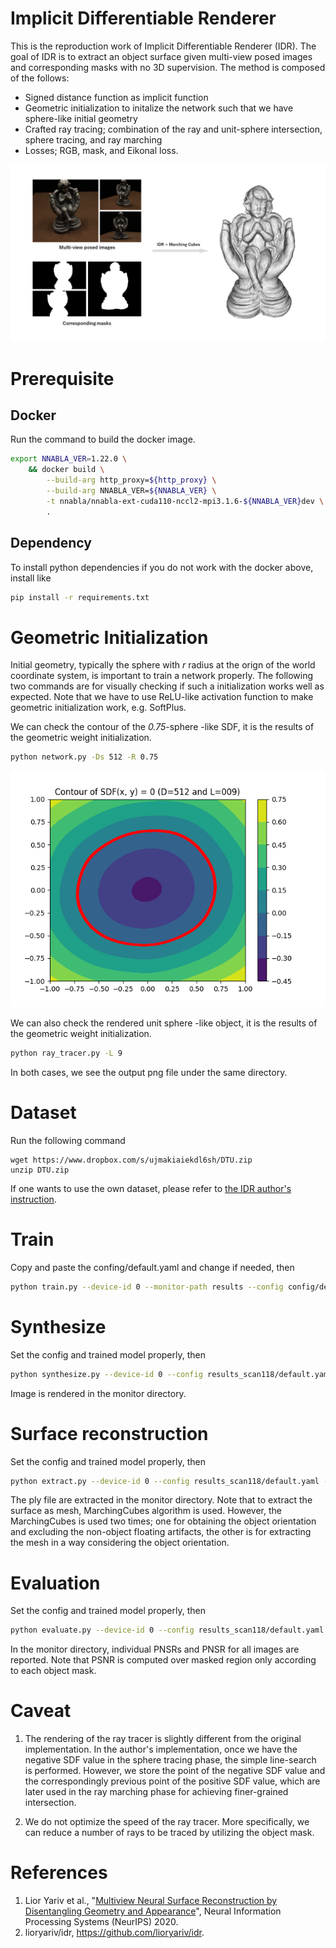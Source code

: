 # Implicit Differentiable Renderer 

This is the reproduction work of Implicit Differentiable Renderer (IDR). The goal of IDR is to extract an object surface given multi-view posed images and corresponding masks with no 3D supervision. The method is composed of the follows: 

- Signed distance function as implicit function
- Geometric initialization to initalize the network such that we have sphere-like initial geometry
- Crafted ray tracing; combination of the ray and unit-sphere intersection, sphere tracing, and ray marching
- Losses; RGB, mask, and Eikonal loss.


<p align="center">
  <img src="./IDR_workflow.png" />
</p>


# Prerequisite

## Docker

Run the command to build the docker image.

```bash
export NNABLA_VER=1.22.0 \
    && docker build \
        --build-arg http_proxy=${http_proxy} \
        --build-arg NNABLA_VER=${NNABLA_VER} \
        -t nnabla/nnabla-ext-cuda110-nccl2-mpi3.1.6-${NNABLA_VER}dev \
        .
```

## Dependency

To install python dependencies if you do not work with the docker above, install like

```bash
pip install -r requirements.txt
```


# Geometric Initialization

Initial geometry, typically the sphere with _r_ radius at the orign of the world coordinate system, is important to train a network properly. The following two commands are for visually checking if such a initialization works well as expected. Note that we have to use ReLU-like activation function to make geometric initialization work, e.g. SoftPlus.

We can check the contour of the _0.75_-sphere -like SDF, it is the results of the geometric weight initialization.

```bash
python network.py -Ds 512 -R 0.75
``` 


<p align="center">
  <img src="././sdf_contour_D512_L009.png" />
</p>


We can also check the rendered unit sphere -like object, it is the results of the geometric weight initialization.

```bash
python ray_tracer.py -L 9
``` 

In both cases, we see the output png file under the same directory.


# Dataset

Run the following command

```
wget https://www.dropbox.com/s/ujmakiaiekdl6sh/DTU.zip 
unzip DTU.zip
```

If one wants to use the own dataset, please refer to [the IDR author's instruction](https://github.com/lioryariv/idr/blob/main/DATA_CONVENTION.md).


# Train

Copy and paste the confing/default.yaml and change if needed, then

```bash
python train.py --device-id 0 --monitor-path results --config config/default.yaml
```

# Synthesize

Set the config and trained model properly, then

```bash
python synthesize.py --device-id 0 --config results_scan118/default.yaml --model-load-path results_scan118/model_01999.h5
```

Image is rendered in the monitor directory.

# Surface reconstruction

Set the config and trained model properly, then

```bash
python extract.py --device-id 0 --config results_scan118/default.yaml --model-load-path results_scan118/model_01999.h5
```

The ply file are extracted in the monitor directory. Note that to extract the surface as mesh, MarchingCubes algorithm is used. However, the MarchingCubes is used two times; one for obtaining the object orientation and excluding the non-object floating artifacts, the other is for extracting the mesh in a way considering the object orientation.


# Evaluation

Set the config and trained model properly, then

```bash
python evaluate.py --device-id 0 --config results_scan118/default.yaml --model-load-path results_scan118/model_01999.h5
```

In the monitor directory, individual PNSRs and PNSR for all images are reported. Note that PSNR is computed over masked region only according to each object mask.


# Caveat

1. The rendering of the ray tracer is slightly different from the original implementation. In the author's implementation, once we have the negative SDF value in the sphere tracing phase, the simple line-search is performed. However, we store the point of the negative SDF value and the correspondingly previous point of the positive SDF value, which are later used in the ray marching phase for achieving finer-grained intersection.

2. We do not optimize the speed of the ray tracer. More specifically, we can reduce a number of rays to be traced by utilizing the object mask.


# References

1. Lior Yariv et al., "[Multiview Neural Surface Reconstruction by Disentangling Geometry and Appearance](https://arxiv.org/abs/2003.09852)", Neural Information Processing Systems (NeurIPS) 2020.
2. lioryariv/idr, https://github.com/lioryariv/idr.
